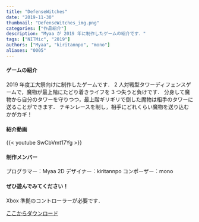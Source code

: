 ```yaml
---
title: "DefenseWitches"
date: "2019-11-30"
thumbnail: "DefenseWitches_img.png"
categories: ["作品紹介"]
description: "Myaa が 2019 年に制作したゲームの紹介です．"
tags: ["NITMic", "2019"]
authors: ["Myaa", "kiritannpo", "mono"]
aliases: "0005"
---
```


#### ゲームの紹介

2019 年度工大祭向けに制作したゲームです．
2 人対戦型タワーディフェンスゲームで，魔物が最上階にたどり着きライフを 3 つ失うと負けです．
分身して魔物から自分のタワーを守りつつ，最上階ギリギリで倒した魔物は相手のタワーに送ることができます．
チキンレースを制し，相手にどれくらい魔物を送り込むかがカギ！

#### 紹介動画

{{< youtube SwCbVmt17Yg >}}

#### 制作メンバー

プログラマー：Myaa
2D デザイナー：kiritannpo
コンポーザー：mono

#### ぜひ遊んでみてください！

Xbox 準拠のコントローラーが必要です．

[ここからダウンロード](https://drive.google.com/drive/folders/1Cx2Jsq3Kw7P_VUZQigbCB7fyqb4GETcb?usp=sharing)
